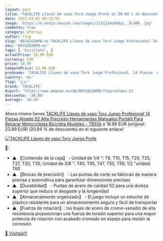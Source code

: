 ```yaml
---
layout: post
title: 'TACKLIFE Llaves de vaso Torx Juego Profe al 20.84 % de descuento'
date: 2021-03-03 09:15:53
image: 'https://m.media-amazon.com/images/I/51234oDkOyL._SL400_.jpg'
comments: true
category: ofertas
author: ring
slug: 'B07G2G2WPB-es TACKLIFE Llaves de vaso Torx Juego Profesional 14 Piezas...'
sku: 'B07G2G2WPB-es'
tags: [ 'bicicleta', ]
actualPrice: 18.99 EUR
currency: EUR
price: 18.99
comparePrice: 23.99 EUR
prodname: 'TACKLIFE Llaves de vaso Torx Juego Profesional  14 Piezas  Aleado S2  Alta Precisión  Herramientas Manuales  Portátil  Para Reparar Motocicletas  Bicicleta  Muebles - TBS1A'
country: 'es'
flag: '🇪🇸'
brand: 'TACKLIFE'
buyurl: 'https://www.amazon.es/dp/B07G2G2WPB/?tag=tolees-21'
descuento: '20.84'
average: '18.39'
---
```


Ahora mismo tienes [TACKLIFE Llaves de vaso Torx Juego Profesional  14 Piezas  Aleado S2  Alta Precisión  Herramientas Manuales  Portátil  Para Reparar Motocicletas  Bicicleta  Muebles - TBS1A](https://www.amazon.es/dp/B07G2G2WPB/?tag=tolees-21) a 18.99 EUR (original: 23.99 EUR) (20.84 %  de descuento) en el siguiente enlace!

[![TACKLIFE Llaves de vaso Torx Juego Profe](https://m.media-amazon.com/images/I/51234oDkOyL._SL400_.jpg)](https://www.amazon.es/dp/B07G2G2WPB/?tag=tolees-21)

🔎:

- ▲ 【Contenido de la caja】 - Unidad de 1/4 ": T8, T10, T15, T20, T25, T27, T30, T35; Unidad de 3/8 ": T40, T45, T47, T50, T55; 1/2 "unidad: T60
- ▲ 【Brocas de precisión】 - Las puntas de corte se fabrican de manera precisa y automática para garantizar dimensiones precisas
- ▲ 【Durabilidad】 - Puntas de acero de calidad S2 para una dureza superior que reduce el desgaste y la longevidad
- ▲ 【Almacenamiento organizado】 - El juego incluye un estuche de plástico resistente para un almacenamiento seguro y fácil de transportar
- ▲ 【Fuerza de rotación】: los bujes de acero de cromo-vanadio de alta resistencia proporcionan una fuerza de torsión superior para una mayor potencia de rotación con acabado cromado en espejo para resistir la corrosión

[🛒 Visítala!!!](https://www.amazon.es/dp/B07G2G2WPB/?tag=tolees-21)
